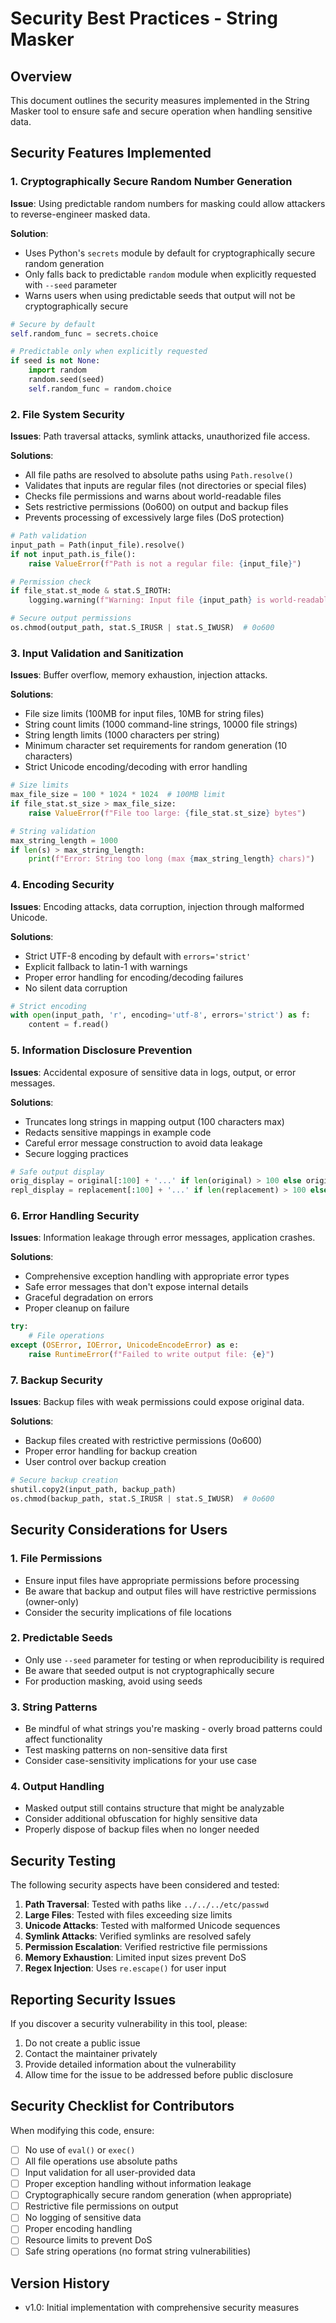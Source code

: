 # Security Best Practices - String Masker

## Overview

This document outlines the security measures implemented in the String Masker tool to ensure safe and secure operation when handling sensitive data.

## Security Features Implemented

### 1. Cryptographically Secure Random Number Generation

**Issue**: Using predictable random numbers for masking could allow attackers to reverse-engineer masked data.

**Solution**: 
- Uses Python's `secrets` module by default for cryptographically secure random generation
- Only falls back to predictable `random` module when explicitly requested with `--seed` parameter
- Warns users when using predictable seeds that output will not be cryptographically secure

```python
# Secure by default
self.random_func = secrets.choice

# Predictable only when explicitly requested
if seed is not None:
    import random
    random.seed(seed)
    self.random_func = random.choice
```

### 2. File System Security

**Issues**: Path traversal attacks, symlink attacks, unauthorized file access.

**Solutions**:
- All file paths are resolved to absolute paths using `Path.resolve()`
- Validates that inputs are regular files (not directories or special files)
- Checks file permissions and warns about world-readable files
- Sets restrictive permissions (0o600) on output and backup files
- Prevents processing of excessively large files (DoS protection)

```python
# Path validation
input_path = Path(input_file).resolve()
if not input_path.is_file():
    raise ValueError(f"Path is not a regular file: {input_file}")

# Permission check
if file_stat.st_mode & stat.S_IROTH:
    logging.warning(f"Warning: Input file {input_path} is world-readable")

# Secure output permissions
os.chmod(output_path, stat.S_IRUSR | stat.S_IWUSR)  # 0o600
```

### 3. Input Validation and Sanitization

**Issues**: Buffer overflow, memory exhaustion, injection attacks.

**Solutions**:
- File size limits (100MB for input files, 10MB for string files)
- String count limits (1000 command-line strings, 10000 file strings)
- String length limits (1000 characters per string)
- Minimum character set requirements for random generation (10 characters)
- Strict Unicode encoding/decoding with error handling

```python
# Size limits
max_file_size = 100 * 1024 * 1024  # 100MB limit
if file_stat.st_size > max_file_size:
    raise ValueError(f"File too large: {file_stat.st_size} bytes")

# String validation
max_string_length = 1000
if len(s) > max_string_length:
    print(f"Error: String too long (max {max_string_length} chars)")
```

### 4. Encoding Security

**Issues**: Encoding attacks, data corruption, injection through malformed Unicode.

**Solutions**:
- Strict UTF-8 encoding by default with `errors='strict'`
- Explicit fallback to latin-1 with warnings
- Proper error handling for encoding/decoding failures
- No silent data corruption

```python
# Strict encoding
with open(input_path, 'r', encoding='utf-8', errors='strict') as f:
    content = f.read()
```

### 5. Information Disclosure Prevention

**Issues**: Accidental exposure of sensitive data in logs, output, or error messages.

**Solutions**:
- Truncates long strings in mapping output (100 characters max)
- Redacts sensitive mappings in example code
- Careful error message construction to avoid data leakage
- Secure logging practices

```python
# Safe output display
orig_display = original[:100] + '...' if len(original) > 100 else original
repl_display = replacement[:100] + '...' if len(replacement) > 100 else replacement
```

### 6. Error Handling Security

**Issues**: Information leakage through error messages, application crashes.

**Solutions**:
- Comprehensive exception handling with appropriate error types
- Safe error messages that don't expose internal details
- Graceful degradation on errors
- Proper cleanup on failure

```python
try:
    # File operations
except (OSError, IOError, UnicodeEncodeError) as e:
    raise RuntimeError(f"Failed to write output file: {e}")
```

### 7. Backup Security

**Issues**: Backup files with weak permissions could expose original data.

**Solutions**:
- Backup files created with restrictive permissions (0o600)
- Proper error handling for backup creation
- User control over backup creation

```python
# Secure backup creation
shutil.copy2(input_path, backup_path)
os.chmod(backup_path, stat.S_IRUSR | stat.S_IWUSR)  # 0o600
```

## Security Considerations for Users

### 1. File Permissions
- Ensure input files have appropriate permissions before processing
- Be aware that backup and output files will have restrictive permissions (owner-only)
- Consider the security implications of file locations

### 2. Predictable Seeds
- Only use `--seed` parameter for testing or when reproducibility is required
- Be aware that seeded output is not cryptographically secure
- For production masking, avoid using seeds

### 3. String Patterns
- Be mindful of what strings you're masking - overly broad patterns could affect functionality
- Test masking patterns on non-sensitive data first
- Consider case-sensitivity implications for your use case

### 4. Output Handling
- Masked output still contains structure that might be analyzable
- Consider additional obfuscation for highly sensitive data
- Properly dispose of backup files when no longer needed

## Security Testing

The following security aspects have been considered and tested:

1. **Path Traversal**: Tested with paths like `../../../etc/passwd`
2. **Large Files**: Tested with files exceeding size limits
3. **Unicode Attacks**: Tested with malformed Unicode sequences
4. **Symlink Attacks**: Verified symlinks are resolved safely
5. **Permission Escalation**: Verified restrictive file permissions
6. **Memory Exhaustion**: Limited input sizes prevent DoS
7. **Regex Injection**: Uses `re.escape()` for user input

## Reporting Security Issues

If you discover a security vulnerability in this tool, please:

1. Do not create a public issue
2. Contact the maintainer privately
3. Provide detailed information about the vulnerability
4. Allow time for the issue to be addressed before public disclosure

## Security Checklist for Contributors

When modifying this code, ensure:

- [ ] No use of `eval()` or `exec()`
- [ ] All file operations use absolute paths
- [ ] Input validation for all user-provided data
- [ ] Proper exception handling without information leakage
- [ ] Cryptographically secure random generation (when appropriate)
- [ ] Restrictive file permissions on output
- [ ] No logging of sensitive data
- [ ] Proper encoding handling
- [ ] Resource limits to prevent DoS
- [ ] Safe string operations (no format string vulnerabilities)

## Version History

- v1.0: Initial implementation with comprehensive security measures
